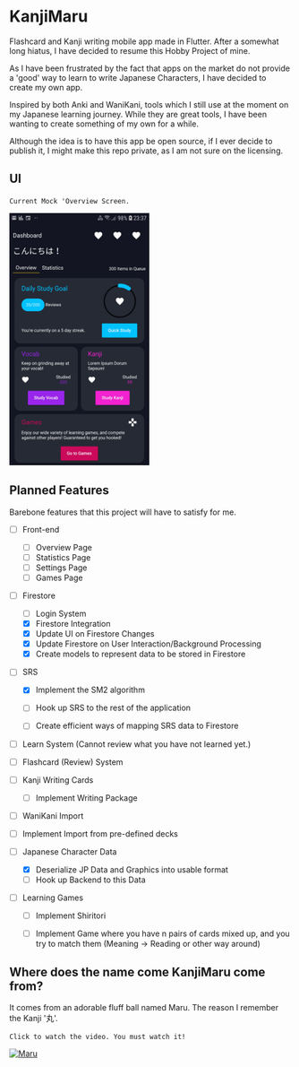# KanjiMaru

Flashcard and Kanji writing mobile app made in Flutter. After a somewhat long hiatus, I have decided to resume this Hobby Project of mine. 

As I have been frustrated by the fact that apps on the market do not provide a 'good' way to learn to write Japanese Characters, I have decided to create my own app.  

Inspired by both Anki and WaniKani, tools which I still use at the moment on my Japanese learning journey. While they are great tools, I have been wanting to create something of my own for a while.

Although the idea is to have this app be open source, if I ever decide to publish it, I might make this repo private, as I am not sure on the licensing.

## UI
`Current Mock 'Overview Screen.`

<img src="screenshots/Screenshot_20210211-233737.jpg" width="250" height="450" /> 

## Planned Features
Barebone features that this project will have to satisfy for me.

- [ ] Front-end
    - [ ] Overview Page
    - [ ] Statistics Page 
    - [ ] Settings Page
    - [ ] Games Page
- [ ] Firestore
    - [ ] Login System
    - [x] Firestore Integration
    - [x] Update UI on Firestore Changes
    - [x] Update Firestore on User Interaction/Background Processing
    - [x] Create models to represent data to be stored in Firestore

- [ ] SRS
    - [x] Implement the SM2 algorithm
    - [ ] Hook up SRS to the rest of the application
    - [ ] Create efficient ways of mapping SRS data to Firestore



- [ ] Learn System (Cannot review what you have not learned yet.)
- [ ] Flashcard (Review) System


- [ ] Kanji Writing Cards
    - [ ] Implement Writing Package
- [ ] WaniKani Import
- [ ] Implement Import from pre-defined decks

- [ ] Japanese Character Data
    - [x] Deserialize JP Data and Graphics into usable format 
    - [ ] Hook up Backend to this Data

- [ ] Learning Games
    - [ ] Implement Shiritori
    - [ ] Implement Game where you have n pairs of cards mixed up, and you try to match them (Meaning -> Reading or other way around)


## Where does the name come KanjiMaru come from?
It comes from an adorable fluff ball named Maru. The reason I remember the Kanji '丸'.

`Click to watch the video. You must watch it!`

[![Maru](https://img.youtube.com/vi/JqTfk7Etr3c/0.jpg)](https://www.youtube.com/watch?v=JqTfk7Etr3c)